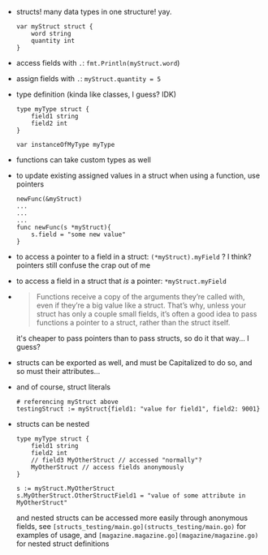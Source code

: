 - structs! many data types in one structure! yay.
    ```
    var myStruct struct {
        word string
        quantity int
    }
    ```
- access fields with `.`: `fmt.Println(myStruct.word`)
- assign fields with `.`: `myStruct.quantity = 5`
- type definition (kinda like classes, I guess? IDK)
    ```
    type myType struct {
        field1 string
        field2 int
    }

    var instanceOfMyType myType
    ```
- functions can take custom types as well
- to update existing assigned values in a struct when using a function, use pointers
    ```
    newFunc(&myStruct)
    ...
    ...
    ...
    func newFunc(s *myStruct){
        s.field = "some new value"
    }
    ```
- to access a pointer to a field in a struct: `(*myStruct).myField` ? I think? pointers still confuse the crap out of me
- to access a field in a struct that _is_ a pointer: `*myStruct.myField`
- > Functions receive a copy of the arguments they’re called with, even if they’re a big value like a struct. That’s why, unless your struct has only a couple small fields, it’s often a good idea to pass functions a pointer to a struct, rather than the struct itself. 

    it's cheaper to pass pointers than to pass structs, so do it that way... I guess?

- structs can be exported as well, and must be Capitalized to do so, and so must their attributes...
- and of course, struct literals
    ```
    # referencing myStruct above
    testingStruct := myStruct{field1: "value for field1", field2: 9001}
    ```
- structs can be nested
    ```
    type myType struct {
        field1 string
        field2 int
        // field3 MyOtherStruct // accessed "normally"?
        MyOtherStruct // access fields anonymously
    }
    
    s := myStruct.MyOtherStruct
    s.MyOtherStruct.OtherStructField1 = "value of some attribute in MyOtherStruct"
    ```
    
    and nested structs can be accessed more easily through anonymous fields, see `[structs_testing/main.go](structs_testing/main.go)` for examples of usage, and `[magazine.magazine.go](magazine/magazine.go)` for nested struct definitions
 
